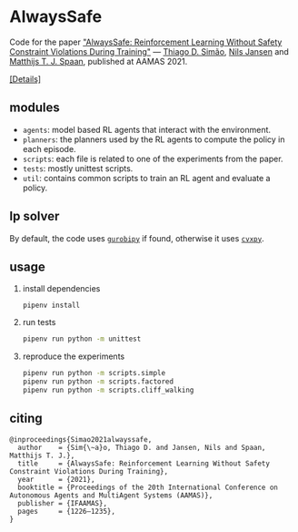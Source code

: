 # AlwaysSafe

Code for the paper
    ["AlwaysSafe: Reinforcement Learning Without Safety Constraint Violations During Training"](https://tdsimao.github.io/publications/Simao2021alwayssafe/)
    —
        [Thiago D. Simão](https://tdsimao.github.io/ ),
        [Nils Jansen](https://www.cs.ru.nl/personal/nilsjansen/ ) and
        [Matthijs T. J. Spaan](https://www.st.ewi.tudelft.nl/mtjspaan/ ),
     published at AAMAS 2021.

[[Details]](https://tdsimao.github.io/publications/Simao2021alwayssafe/ )


## modules

- `agents`: model based RL agents that interact with the environment.
- `planners`: the planners used by the RL agents to compute the policy in each episode.
- `scripts`: each file is related to one of the experiments from the paper.
- `tests`: mostly unittest scripts.
- `util`: contains common scripts to train an RL agent and evaluate a policy.


## lp solver

By default, the code uses [`gurobipy`](https://www.gurobi.com/) if found, otherwise it uses [`cvxpy`](https://www.cvxpy.org/).


## usage

1. install dependencies
    ```
    pipenv install
   ```
1. run tests
    ```bash
    pipenv run python -m unittest
    ```
1. reproduce the experiments
    ```bash
    pipenv run python -m scripts.simple
    pipenv run python -m scripts.factored
    pipenv run python -m scripts.cliff_walking
    ```


## citing

```text.bibtex
@inproceedings{Simao2021alwayssafe,
  author    = {Sim{\~a}o, Thiago D. and Jansen, Nils and Spaan, Matthijs T. J.},
  title     = {AlwaysSafe: Reinforcement Learning Without Safety Constraint Violations During Training},
  year      = {2021},
  booktitle = {Proceedings of the 20th International Conference on Autonomous Agents and MultiAgent Systems (AAMAS)},
  publisher = {IFAAMAS},
  pages     = {1226–1235},
}
```
